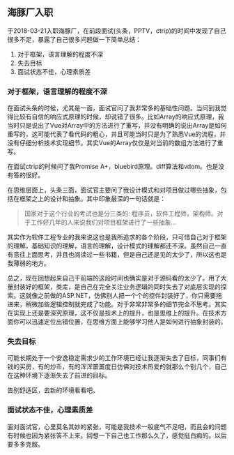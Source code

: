 ## 海豚厂入职
于2018-03-21入职海豚厂，在前段面试(头条，PPTV，ctrip)的时间中发现了自己很多不足，暴露了自己很多问题做一下简单总结：
1. 对于框架，语言理解的程度不深
2. 失去目标
3. 面试状态不佳，心理素质差

### 对于框架，语言理解的程度不深
在面试头条的时候，尤其是一面，面试官问了我非常多的基础性问题。当问到我觉得比较有自信的响应式原理的时候，却说错了很多。比如Array的响应式原理，我当时只是说出了Vue对Array中的方法进行了重写，并没有明确的说出Array是如何重写的，这可能代表了看代码的粗心，并且可能当时只是为了熟悉Vue的流程，并没有仔细分析技术实现细节。其实Vue的Array仅仅是对当前的数组方法进行了重写。

在面试ctrip的时候问了我Promise A+，bluebird原理。diff算法和vdom。也是没有答的很好。

在思维层面上，头条三面，面试官主要问了我设计模式和对项目做过哪些抽象，包括在框架之上的设计和抽象。其中印象最深的一句话就是：
> 国家对于这个行业的考试也是分三类的: 程序员，软件工程师，架构师。对于工作好几年的人来说我们对项目框架进行了一些抽象...

其实作为软件工程专业的我来说这也是我所追求的各个阶段，只可惜自己对于框架的理解，基础知识的理解，语言的理解，设计模式的理解都还不深。虽然自己一直有意往上面思考，并且也阅读过一些书籍，但是自己还是见的太少了，所以这也是我薄弱的地方。

总之，现在回想起来自己干前端的这段时间也确实是对于源码看的太少了。用了大量封装好的框架，类库，是自己在完全关注业务逻辑的同时失去了对底层实现的探索。这就像之前做的ASP.NET，仿佛别人把一个个的控件封装好了，你只需要拖进来，稍微加些逻辑控制就完成了功能。对于非常非常多的细节完全不思考。其实在实现上还是要深究原理，这不仅是技术上的提升，也是思维上的提升。在技术方面你可以迅速定位出错位置，在思维方面上能够学习他人是如何进行抽象封装的。

### 失去目标
可能长期处于一个安逸稳定需求少的工作环境已经让我逐渐失去了目标，同事们有钱的买房，有的炒币，有的浑浑噩噩度日仿佛对技术热爱的就那么个别几个，自己在这种环境下逐渐失去了前进的目标。

告别舒适区，去新的环境看看吧。

### 面试状态不佳，心理素质差
面对面试官，心里莫名其妙的紧张，可能是我技术一般底气不足吧，而且会的问题有时候也因为紧张答不上来，回想一下自己也工作那么久了，感觉挺白痴的。以后要多多克服。
